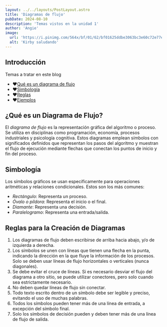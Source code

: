 ```yaml
---
layout: ../../layouts/PostLayout.astro
title: 'Diagramas de flujo'
pubDate: 2024-08-10
description: 'Temas vistos en la unidad 1'
author: 'Angie'
image:
  url: 'https://i.pinimg.com/564x/bf/01/62/bf01625ddbe3063bc3e60c72e77e11e7.jpg'
  alt: 'Kirby saludando'
---
```


## Introducción

Temas a tratar en este blog

* ❤️[Qué es un diagrama de flujo](#qué-es-un-diagrama-de-flujo)
* ❤️[Simbología](#simbología)
* ❤️[Reglas](#reglas)
* ❤️[Ejemplos](#ejemplo-de-algoritmo)

## ¿Qué es un Diagrama de Flujo?

El *diagrama de flujo* es la representación gráfica del algoritmo o proceso. Se utiliza en disciplinas como programación, economía, procesos industriales y psicología cognitiva. Estos diagramas emplean símbolos con significados definidos que representan los pasos del algoritmo y muestran el flujo de ejecución mediante flechas que conectan los puntos de inicio y fin del proceso.

## Simbología

Los símbolos gráficos se usan específicamente para operaciones aritméticas y relaciones condicionales. Estos son los más comunes:

- *Rectángulo*: Representa un proceso.
- *Óvalo o píldora*: Representa el inicio o el final.
- *Diamante*: Representa una decisión.
- *Paralelogramo*: Representa una entrada/salida.

## Reglas para la Creación de Diagramas

1. Los diagramas de flujo deben escribirse de arriba hacia abajo, y/o de izquierda a derecha.
2. Los símbolos se unen con líneas que tienen una flecha en la punta, indicando la dirección en la que fluye la información de los procesos. Solo se deben usar líneas de flujo horizontales o verticales (nunca diagonales).
3. Se debe evitar el cruce de líneas. Si es necesario desviar el flujo del diagrama a otro sitio, se puede utilizar conectores, pero solo cuando sea estrictamente necesario.
4. No deben quedar líneas de flujo sin conectar.
5. Todo texto escrito dentro de un símbolo debe ser legible y preciso, evitando el uso de muchas palabras.
6. Todos los símbolos pueden tener más de una línea de entrada, a excepción del símbolo final.
7. Solo los símbolos de decisión pueden y deben tener más de una línea de flujo de salida.